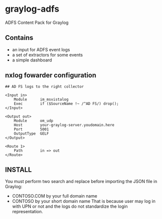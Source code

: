 # graylog-adfs
ADFS Content Pack for Graylog

## Contains ##
* an input for ADFS event logs
* a set of extractors for some events
* a simple dashboard

## nxlog fowarder configuration ##

	## AD FS logs to the right collector

	<Input in>
	    Module      im_msvistalog
		Exec        if ($SourceName !~ /^AD FS/) drop();
	</Input>

	<Output out>
	    Module      om_udp
	    Host        your-graylog-server.youdomain.here
	    Port        5001
	    OutputType  GELF
	</Output>

	<Route 1>
	    Path        in => out
	</Route>


## INSTALL ##

You must perform two search and replace before importing the JSON file in Graylog:
- CONTOSO.COM by your full domain name
- CONTOSO by your short domain name
That is because user may log in with UPN or not and the logs do not standardize the login representation.
